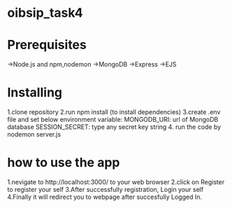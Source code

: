 # oibsip_task4
# Prerequisites
->Node.js and npm,nodemon
->MongoDB
->Express
->EJS
# Installing
1.clone repository
2.run npm install (to install dependencies)
3.create .env file and set below environment variable:
MONGODB_URI: url of MongoDB database
SESSION_SECRET: type any secret key string
4. run the code by nodemon server.js
# how to use the app
1.nevigate to http://localhost:3000/ to your web browser
2.click on Register to register your self
3.After successfully registration, Login your self
4.Finally it will redirect you to webpage after succesfully Logged In.
